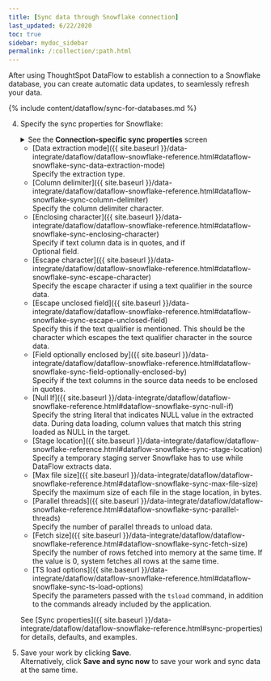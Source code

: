 ```yaml
---
title: [Sync data through Snowflake connection]
last_updated: 6/22/2020
toc: true
sidebar: mydoc_sidebar
permalink: /:collection/:path.html
---
```

After using ThoughtSpot DataFlow to establish a connection to a Snowflake database, you can create automatic data updates, to seamlessly refresh your data.

{% include content/dataflow/sync-for-databases.md %}

4. Specify the sync properties for Snowflake:

   <details>
     <summary>See the <strong>Connection-specific sync properties</strong> screen</summary>
     <p><img src="../../images/dataflow-set-sync-properties-snowflake.png" alt="Connection-specific sync properties" /></p></details>

   * [Data extraction mode]({{ site.baseurl }}/data-integrate/dataflow/dataflow-snowflake-reference.html#dataflow-snowflake-sync-data-extraction-mode)<br/>Specify the extraction type.
   * [Column delimiter]({{ site.baseurl }}/data-integrate/dataflow/dataflow-snowflake-reference.html#dataflow-snowflake-sync-column-delimiter)<br/>Specify the column delimiter character.
   * [Enclosing character]({{ site.baseurl }}/data-integrate/dataflow/dataflow-snowflake-reference.html#dataflow-snowflake-sync-enclosing-character)<br/>Specify if text column data is in quotes, and if <br/>Optional field.
   * [Escape character]({{ site.baseurl }}/data-integrate/dataflow/dataflow-snowflake-reference.html#dataflow-snowflake-sync-escape-character)<br/>Specify the escape character if using a text qualifier in the source data.
   * [Escape unclosed field]({{ site.baseurl }}/data-integrate/dataflow/dataflow-snowflake-reference.html#dataflow-snowflake-sync-escape-unclosed-field)<br/>Specify this if the text qualifier is mentioned. This should be the character which escapes the text qualifier character in the source data.
   * [Field optionally enclosed by]({{ site.baseurl }}/data-integrate/dataflow/dataflow-snowflake-reference.html#dataflow-snowflake-sync-field-optionally-enclosed-by)<br/>Specify if the text columns in the source data needs to be enclosed in quotes.
   * [Null If]({{ site.baseurl }}/data-integrate/dataflow/dataflow-snowflake-reference.html#dataflow-snowflake-sync-null-if)<br/>Specify the string literal that indicates NULL value in the extracted data. During data loading, column values that match this string loaded as NULL in the target.
   * [Stage location]({{ site.baseurl }}/data-integrate/dataflow/dataflow-snowflake-reference.html#dataflow-snowflake-sync-stage-location)<br/>Specify a temporary staging server Snowflake has to use while DataFlow extracts data.
   * [Max file size]({{ site.baseurl }}/data-integrate/dataflow/dataflow-snowflake-reference.html#dataflow-snowflake-sync-max-file-size)<br/>Specify the maximum size of each file in the stage location, in bytes.
   * [Parallel threads]({{ site.baseurl }}/data-integrate/dataflow/dataflow-snowflake-reference.html#dataflow-snowflake-sync-parallel-threads)<br/>Specify the number of parallel threads to unload data.
   * [Fetch size]({{ site.baseurl }}/data-integrate/dataflow/dataflow-snowflake-reference.html#dataflow-snowflake-sync-fetch-size)<br/>Specify the number of rows fetched into memory at the same time. If the value is 0, system fetches all rows at the same time.
   * [TS load options]({{ site.baseurl }}/data-integrate/dataflow/dataflow-snowflake-reference.html#dataflow-snowflake-sync-ts-load-options)<br/>Specify the parameters passed with the <code>tsload</code> command, in addition to the commands already included by the application.

   See [Sync properties]({{ site.baseurl }}/data-integrate/dataflow/dataflow-snowflake-reference.html#sync-properties) for details, defaults, and examples.

5. Save your work by clicking **Save**.<br/>Alternatively, click **Save and sync now** to save your work and sync data at the same time.
